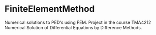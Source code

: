# FiniteElementMethod
Numerical solutions to PED's using FEM. Project in the course TMA4212 Numerical Solution of Differential Equations by Difference Methods.
